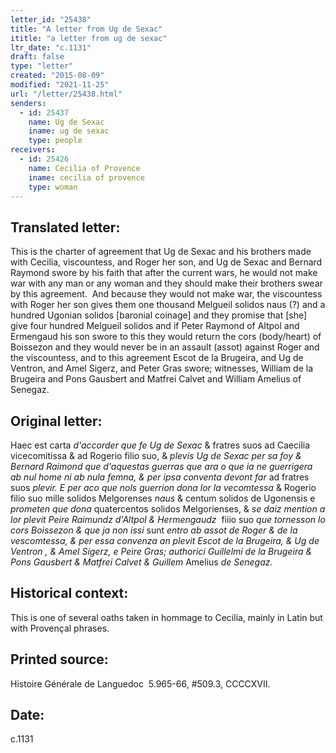 ```yaml
---
letter_id: "25438"
title: "A letter from Ug de Sexac"
ititle: "a letter from ug de sexac"
ltr_date: "c.1131"
draft: false
type: "letter"
created: "2015-08-09"
modified: "2021-11-25"
url: "/letter/25438.html"
senders:
  - id: 25437
    name: Ug de Sexac
    iname: ug de sexac
    type: people
receivers:
  - id: 25426
    name: Cecilia of Provence
    iname: cecilia of provence
    type: woman
---
```

<h2> Translated letter:</h2><p>This is the charter of agreement that Ug de Sexac and his brothers made with Cecilia, viscountess, and Roger her son, and Ug de Sexac and Bernard Raymond swore by his faith that after the current wars, he would not make war with any man or any woman and they should make their brothers swear by this agreement.&nbsp; And because they would not make war, the viscountess with Roger her son gives them one thousand Melgueil solidos naus (?) and a hundred Ugonian solidos [baronial coinage] and they promise that [she] give four hundred Melgueil solidos and if Peter Raymond of Altpol and Ermengaud his son swore to this they would return the cors (body/heart) of Boissezon and they would never be in an assault (assot) against Roger and the viscountess, and to this agreement Escot de la Brugeira, and Ug de Ventron, and Amel Sigerz, and Peter Gras swore; witnesses, William de la Brugeira and Pons Gausbert and Matfrei Calvet and William Amelius of Senegaz.</p><h2 class="mt-4"> Original letter:</h2><p>Haec est carta&nbsp;<i>d'accorder que fe Ug de Sexac</i> &amp; fratres suos ad Caecilia vicecomitissa &amp; ad Rogerio filio suo, &amp; <i>plevis Ug de Sexac per sa foy &amp; Bernard Raimond que d'aquestas guerras que ara o que ia ne guerrigera ab nul home ni ab nula femna, &amp; per ipsa conventa devont far</i><i> </i>ad fratres suos <i>plevir. E per aco que nols guerrion dona lor la vecomtessa</i> &amp; Rogerio filio suo mille solidos Melgorenses <i>naus</i> &amp; centum solidos de Ugonensis e <i>prometen que dona</i> quatercentos solidos Melgorienses, &amp; <i>se daiz mention a lor plevit Peire Raimundz d'Altpol &amp; Hermengaudz</i> &nbsp;fiiio suo <i>que tornesson lo cors Boissezon &amp; que ja non</i><i> issi </i>sunt <i>entro ab assot de Roger &amp; de la vescomtessa, &amp; per essa convenza an plevit Escot de la Brugeira, &amp; Ug de Ventron , &amp; Amel Sigerz, e Peire Gras; authorici Guillelmi de la Brugeira &amp; Pons Gausbert &amp; Matfrei Calvet &amp; Guillem</i> Amelius <i>de Senegaz.</i><i></i></p><h2 class="mt-4"> Historical context:</h2><p>This is one of several oaths taken in hommage to Cecilia, mainly in Latin but with Provençal phrases.</p><h2 class="mt-4"> Printed source:</h2><p>Histoire Générale de Languedoc &nbsp;5.965-66, #509.3, CCCCXVII.</p><h2 class="mt-4"> Date:</h2>c.1131